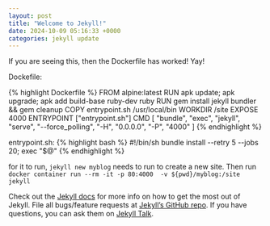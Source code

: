 ```yaml
---
layout: post
title: "Welcome to Jekyll!"
date: 2024-10-09 05:16:33 +0000
categories: jekyll update
---
```


If you are seeing this, then the Dockerfile has worked! Yay!

Dockefile:

{% highlight Dockerfile %}
FROM alpine:latest
RUN apk update; apk upgrade; apk add build-base ruby-dev ruby
RUN gem install jekyll bundler && gem cleanup
COPY entrypoint.sh /usr/local/bin
WORKDIR /site
EXPOSE 4000
ENTRYPOINT ["entrypoint.sh"]
CMD [ "bundle", "exec", "jekyll", "serve", "--force_polling", "-H", "0.0.0.0", "-P", "4000" ]
{% endhighlight %}

entrypoint.sh:
{% highlight bash %}
#!/bin/sh
bundle install --retry 5 --jobs 20;
exec "$@"
{% endhighlight %}

for it to run, `jekyll new myblog` needs to run to create a new site. Then run `docker container run --rm -it -p 80:4000  -v ${pwd}/myblog:/site jekyll`

Check out the [Jekyll docs][jekyll-docs] for more info on how to get the most out of Jekyll. File all bugs/feature requests at [Jekyll’s GitHub repo][jekyll-gh]. If you have questions, you can ask them on [Jekyll Talk][jekyll-talk].

[jekyll-docs]: https://jekyllrb.com/docs/home
[jekyll-gh]: https://github.com/jekyll/jekyll
[jekyll-talk]: https://talk.jekyllrb.com/
